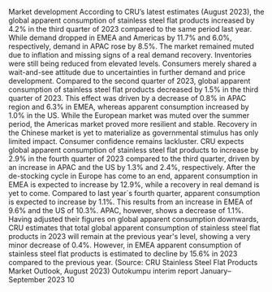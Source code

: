 Market development
According to CRU’s latest estimates (August 2023), the 
global apparent consumption of stainless steel flat 
products increased by 4.2% in the third quarter of 2023 
compared to the same period last year. While demand 
dropped in EMEA and Americas by 11.7% and 6.0%, 
respectively, demand in APAC rose by 8.5%. The market 
remained muted due to inflation and missing signs of a 
real demand recovery. Inventories were still being 
reduced from elevated levels. Consumers merely shared 
a wait-and-see attitude due to uncertainties in further 
demand and price development.
Compared to the second quarter of 2023, global apparent 
consumption of stainless steel flat products decreased by 
1.5% in the third quarter of 2023. This effect was driven 
by a decrease of 0.8% in APAC region and 6.3% in 
EMEA, whereas apparent consumption increased by 
1.0% in the US.
While the European market was muted over the summer 
period, the Americas market proved more resilient and 
stable. Recovery in the Chinese market is yet to 
materialize as governmental stimulus has only limited 
impact. Consumer confidence remains lackluster. 
CRU expects global apparent consumption of stainless 
steel flat products to increase by 2.9% in the fourth 
quarter of 2023 compared to the third quarter, driven by 
an increase in APAC and the US by 1.3% and 2.4%, 
respectively. After the de-stocking cycle in Europe has 
come to an end, apparent consumption in EMEA is 
expected to increase by 12.9%, while a recovery in real 
demand is yet to come.
Compared to last year´s fourth quarter, apparent 
consumption is expected to increase by 1.1%. This 
results from an increase in EMEA of 9.6% and the US of 
10.3%. APAC, however, shows a decrease of 1.1%.
Having adjusted their figures on global apparent 
consumption downwards, CRU estimates that total global 
apparent consumption of stainless steel flat products in 
2023 will remain at the previous year's level, showing a 
very minor decrease of 0.4%. However, in EMEA 
apparent consumption of stainless steel flat products is 
estimated to decline by 15.6% in 2023 compared to the 
previous year.
(Source: CRU Stainless Steel Flat Products Market 
Outlook, August 2023)
Outokumpu interim report January–September 2023      10
